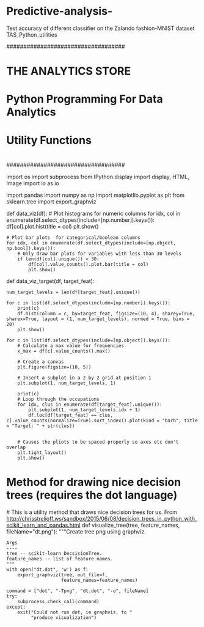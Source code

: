 # Predictive-analysis-
Test accuracy of different classifier on the Zalando fashion-MNIST dataset 
TAS_Python_utilities


###################################
#
# THE ANALYTICS STORE
#
# Python Programming For Data Analytics
#
# Utility Functions
#
###################################

import os
import subprocess
from IPython.display import display, HTML, Image
import io as io

import pandas
import numpy as np
import matplotlib.pyplot as plt
from sklearn.tree import export_graphviz

def data_viz(df):
    # Plot histograms for numeric columns
    for idx, col in enumerate(df.select_dtypes(include=[np.number]).keys()):
        df[col].plot.hist(title = col)
        plt.show()

    # Plot bar plots  for categorical/boolean columns        
    for idx, col in enumerate(df.select_dtypes(include=[np.object, np.bool]).keys()):
        # Only draw bar plots for variables with less than 30 levels
        if len(df[col].unique()) < 30:
            df[col].value_counts().plot.bar(title = col)
            plt.show()


def data_viz_target(df, target_feat):

	num_target_levels = len(df[target_feat].unique())

	for c in list(df.select_dtypes(include=[np.number]).keys()):
	    print(c)
	    df.hist(column = c, by=target_feat, figsize=(10, 4), sharey=True, sharex=True, layout = (1, num_target_levels), normed = True, bins = 20)
	    plt.show()
	
	for c in list(df.select_dtypes(include=[np.object]).keys()):
	    # Calculate a max value for frequencies
	    x_max = df[c].value_counts().max()
	
	    # Create a canvas
	    plt.figure(figsize=(10, 5))
	
	    # Insert a subplot in a 2 by 2 grid at position 1
	    plt.subplot(1, num_target_levels, 1)
	
	    print(c)
	    # Loop through the occupations
	    for idx, clus in enumerate(df[target_feat].unique()):
	        plt.subplot(1, num_target_levels,idx + 1)
	        df.loc[df[target_feat] == clus, c].value_counts(normalize=True).sort_index().plot(kind = "barh", title = "Target: " + str(clus))
	
	
	    # Causes the pliots to be spaced properly so axes etc don't overlap
	    plt.tight_layout()
	    plt.show()

# Method for drawing nice decision trees (requires the dot language)
# This is a utility method that draws nice decision trees for us. From http://chrisstrelioff.ws/sandbox/2015/06/08/decision_trees_in_python_with_scikit_learn_and_pandas.html
def visualize_tree(tree, feature_names, fileName="dt.png"):
    """Create tree png using graphviz.

    Args
    ----
    tree -- scikit-learn DecsisionTree.
    feature_names -- list of feature names.
    """
    with open("dt.dot", 'w') as f:
        export_graphviz(tree, out_file=f,
                        feature_names=feature_names)

    command = ["dot", "-Tpng", "dt.dot", "-o", fileName]
    try:
        subprocess.check_call(command)
    except:
        exit("Could not run dot, ie graphviz, to "
             "produce visualization")
